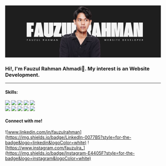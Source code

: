 ![Fauzul Rahman](img/Github-header.jpg)

### Hi!, I'm Fauzul Rahman Ahmadi👋. My interest is an Website Development.

---

#### Skills:

<img src="https://img.shields.io/badge/HTML5-E34F26?style=for-the-badge&logo=html5&logoColor=white"/> <img src="https://img.shields.io/badge/CSS3-1572B6?style=for-the-badge&logo=css3&logoColor=white"/> <img src="https://img.shields.io/badge/JavaScript-323330?style=for-the-badge&logo=javascript&logoColor=F7DF1E"/> <img src="https://img.shields.io/badge/PHP-777BB4?style=for-the-badge&logo=php&logoColor=white"/> <img src="https://img.shields.io/badge/MySQL-005C84?style=for-the-badge&logo=mysql&logoColor=white"/> <br>
<img src="https://img.shields.io/badge/Laravel-FF2D20?style=for-the-badge&logo=laravel&logoColor=white"/> <img src="https://img.shields.io/badge/React-20232A?style=for-the-badge&logo=react&logoColor=61DAFB"/> <img src="https://img.shields.io/badge/Wordpress-21759B?style=for-the-badge&logo=wordpress&logoColor=white"/> <img src="https://img.shields.io/badge/Tailwind_CSS-38B2AC?style=for-the-badge&logo=tailwind-css&logoColor=white"/> <img src="https://img.shields.io/badge/Bootstrap-563D7C?style=for-the-badge&logo=bootstrap&logoColor=white"/>

#### Connect with me!

![www.linkedin.com/in/fauzulrahman](https://img.shields.io/badge/LinkedIn-0077B5?style=for-the-badge&logo=linkedin&logoColor=white) ![https://www.instagram.com/fauzulra_](https://img.shields.io/badge/Instagram-E4405F?style=for-the-badge&logo=instagram&logoColor=white)
